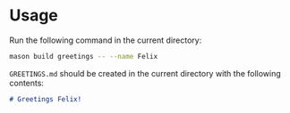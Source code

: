 # Usage

Run the following command in the current directory:

```sh
mason build greetings -- --name Felix
```

`GREETINGS.md` should be created in the current directory with the following contents:

```md
# Greetings Felix!
```
